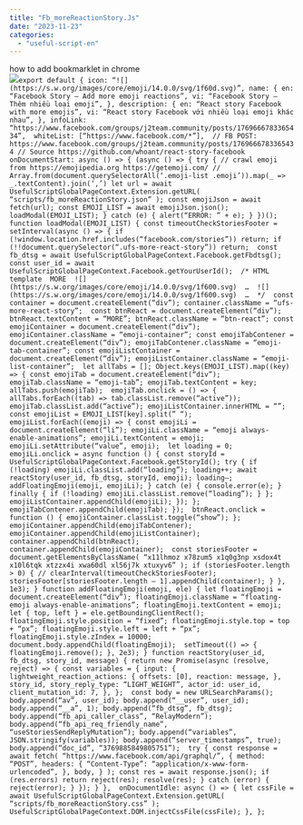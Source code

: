 ```yaml
---
title: "Fb_moreReactionStory.Js"
date: "2023-11-23"
categories: 
  - "useful-script-en"
---
```


how to add bookmarklet in chrome  
![](https://camo.githubusercontent.com/5f21e427a7d3ee887313a4f9b1ab033e6462db47ca299bf3f7e2d81a0ce854bd/68747470733a2f2f696d672e7765626e6f74732e636f6d2f323031392f30342f447261672d616e642d44726f702d4c696e6b732d696e2d4368726f6d652e706e67)`export default { icon: “![](https://s.w.org/images/core/emoji/14.0.0/svg/1f60d.svg)”, name: { en: “Facebook Story – Add more emoji reactions”, vi: “Facebook Story – Thêm nhiều loại emoji”, }, description: { en: “React story Facebook with more emojis”, vi: “React story Facebook với nhiều loại emoji khác nhau”, }, infoLink: “https://www.facebook.com/groups/j2team.community/posts/1769666783365434”,  whiteList: [“https://www.facebook.com/*”],  // FB POST: https://www.facebook.com/groups/j2team.community/posts/1769666783365434 // Source https://github.com/whoant/react-story-facebook onDocumentStart: async () => { (async () => { try { // crawl emoji from https://emojipedia.org https://getemoji.com/ // Array.from(document.querySelectorAll(‘.emoji-list .emoji’)).map(_ => _.textContent).join(‘,’) let url = await UsefulScriptGlobalPageContext.Extension.getURL( “scripts/fb_moreReactionStory.json” ); const emojiJson = await fetch(url); const EMOJI_LIST = await emojiJson.json();  loadModal(EMOJI_LIST); } catch (e) { alert(“ERROR: ” + e); } })();  function loadModal(EMOJI_LIST) { const timeoutCheckStoriesFooter = setInterval(async () => { if (!window.location.href.includes(“facebook.com/stories”)) return; if (!!document.querySelector(“.ufs-more-react-story”)) return;  const fb_dtsg = await UsefulScriptGlobalPageContext.Facebook.getFbdtsg(); const user_id = await UsefulScriptGlobalPageContext.Facebook.getYourUserId();  /* HTML template  MORE  ![](https://s.w.org/images/core/emoji/14.0.0/svg/1f600.svg)  …  ![](https://s.w.org/images/core/emoji/14.0.0/svg/1f600.svg)  …  */  const container = document.createElement(“div”); container.className = “ufs-more-react-story”;  const btnReact = document.createElement(“div”); btnReact.textContent = “MORE”; btnReact.className = “btn-react”; const emojiContainer = document.createElement(“div”); emojiContainer.className = “emoji-container”; const emojiTabContener = document.createElement(“div”); emojiTabContener.className = “emoji-tab-container”; const emojiListContainer = document.createElement(“div”); emojiListContainer.className = “emoji-list-container”;  let allTabs = []; Object.keys(EMOJI_LIST).map((key) => { const emojiTab = document.createElement(“div”); emojiTab.className = “emoji-tab”; emojiTab.textContent = key; allTabs.push(emojiTab);  emojiTab.onclick = () => { allTabs.forEach((tab) => tab.classList.remove(“active”)); emojiTab.classList.add(“active”); emojiListContainer.innerHTML = “”;  const emojiList = EMOJI_LIST[key].split(” “); emojiList.forEach((emoji) => { const emojiLi = document.createElement(“li”); emojiLi.className = “emoji always-enable-animations”; emojiLi.textContent = emoji; emojiLi.setAttribute(“value”, emoji);  let loading = 0; emojiLi.onclick = async function () { const storyId = UsefulScriptGlobalPageContext.Facebook.getStoryId(); try { if (!loading) emojiLi.classList.add(“loading”); loading++; await reactStory(user_id, fb_dtsg, storyId, emoji); loading–; addFloatingEmoji(emoji, emojiLi); } catch (e) { console.error(e); } finally { if (!loading) emojiLi.classList.remove(“loading”); } };  emojiListContainer.appendChild(emojiLi); }); };  emojiTabContener.appendChild(emojiTab); });  btnReact.onclick = function () { emojiContainer.classList.toggle(“show”); };  emojiContainer.appendChild(emojiTabContener); emojiContainer.appendChild(emojiListContainer); container.appendChild(btnReact); container.appendChild(emojiContainer);  const storiesFooter = document.getElementsByClassName( “x11lhmoz x78zum5 x1q0g3np xsdox4t x10l6tqk xtzzx4i xwa60dl xl56j7k xtuxyv6” ); if (storiesFooter.length > 0) { // clearInterval(timeoutCheckStoriesFooter); storiesFooter[storiesFooter.length – 1].appendChild(container); } }, 1e3); } function addFloatingEmoji(emoji, ele) { let floatingEmoji = document.createElement(“div”); floatingEmoji.className = “floating-emoji always-enable-animations”; floatingEmoji.textContent = emoji;  let { top, left } = ele.getBoundingClientRect(); floatingEmoji.style.position = “fixed”; floatingEmoji.style.top = top + “px”; floatingEmoji.style.left = left + “px”; floatingEmoji.style.zIndex = 10000; document.body.appendChild(floatingEmoji);  setTimeout(() => { floatingEmoji.remove(); }, 2e3); } function reactStory(user_id, fb_dtsg, story_id, message) { return new Promise(async (resolve, reject) => { const variables = { input: { lightweight_reaction_actions: { offsets: [0], reaction: message, }, story_id, story_reply_type: “LIGHT_WEIGHT”, actor_id: user_id, client_mutation_id: 7, }, };  const body = new URLSearchParams(); body.append(“av”, user_id); body.append(“__user”, user_id); body.append(“__a”, 1); body.append(“fb_dtsg”, fb_dtsg); body.append(“fb_api_caller_class”, “RelayModern”); body.append(“fb_api_req_friendly_name”, “useStoriesSendReplyMutation”); body.append(“variables”, JSON.stringify(variables)); body.append(“server_timestamps”, true); body.append(“doc_id”, “3769885849805751”);  try { const response = await fetch( “https://www.facebook.com/api/graphql/”, { method: “POST”, headers: { “Content-Type”: “application/x-www-form-urlencoded”, }, body, } ); const res = await response.json(); if (res.errors) return reject(res); resolve(res); } catch (error) { reject(error); } }); } },  onDocumentIdle: async () => { let cssFile = await UsefulScriptGlobalPageContext.Extension.getURL( “scripts/fb_moreReactionStory.css” ); UsefulScriptGlobalPageContext.DOM.injectCssFile(cssFile); }, };`
